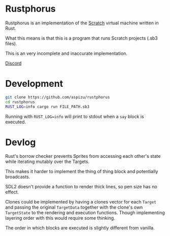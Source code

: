 # Rustphorus

Rustphorus is an implementation of the [Scratch](https://scratch.mit.edu/) virtual machine written in Rust.

What this means is that this is a program that runs Scratch projects (.sb3 files).

This is an very incomplete and inaccurate implementation.

[Discord](https://discord.gg/URTsYdZe5m)

# Development

```sh
git clone https://github.com/aspizu/rustphorus
cd rustphorus
RUST_LOG=info cargo run FILE_PATH.sb3
```

Running with `RUST_LOG=info` will print to stdout when a `say` block is executed.

# Devlog

Rust's borrow checker prevents Sprites from accessing each other's state while
iterating mutably over the Targets.

This makes it harder to implement the thing of thing block and potentially broadcasts.

SDL2 doesn't provide a function to render thick lines, so pen size has no effect.

Clones could be implemented by having a clones vector for each `Target` and
passing the original `TargetData` together with the clone's own `TargetState`
to the rendering and execution functions. Though implementing layering order with this
would require some thinking.

The order in which blocks are executed is slightly different from vanilla.

